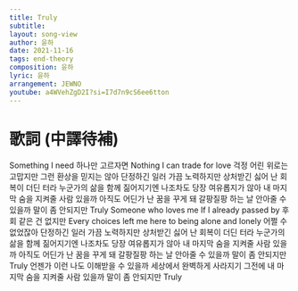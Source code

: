```yaml
---
title: Truly
subtitle:
layout: song-view
author: 윤하
date: 2021-11-16
tags: end-theory
composition: 윤하
lyric: 윤하
arrangement: JEWNO
youtube: a4WVehZgD2I?si=I7d7n9cS6ee6tton
---
```


# 歌詞 (中譯待補)

Something I need
하나만 고르자면
Nothing I can trade for love
걱정 어린 위로는 고맙지만
그런 환상을 믿지는 않아
단정하긴 일러 가끔 노력하지만
상처받긴 싫어 난 회복이 더딘 터라
누군가의 삶을 함께 짊어지기엔
나조차도 당장 여유롭지가 않아
내 마지막 숨을 지켜줄 사람 있을까
아직도 어딘가 난 꿈을 꾸게 돼
갈팡질팡 하는 날 안아줄 수 있을까
말이 좀 안되지만
Truly
Someone who loves me
If I already passed by
후회 같은 건 없지만
Every choices left me
here to being alone and lonely
어쩔 수 없었잖아
단정하긴 일러 가끔 노력하지만
상처받긴 싫어 난 회복이 더딘 터라
누군가의 삶을 함께 짊어지기엔
나조차도 당장 여유롭지가 않아
내 마지막 숨을 지켜줄 사람 있을까
아직도 어딘가 난 꿈을 꾸게 돼
갈팡질팡 하는 날 안아줄 수 있을까
말이 좀 안되지만
Truly
언젠가 이런 나도 이해받을 수 있을까
세상에서 완벽하게 사라지기 그전에
내 마지막 숨을 지켜줄 사람 있을까
말이 좀 안되지만
Truly

